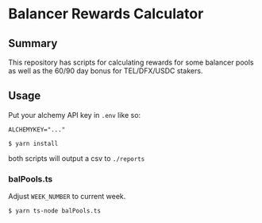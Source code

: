 # Balancer Rewards Calculator

## Summary

This repository has scripts for calculating rewards for some balancer pools as well as the 60/90 day bonus for TEL/DFX/USDC stakers.

## Usage

Put your alchemy API key in `.env` like so:
```
ALCHEMYKEY="..."
```

`$ yarn install`

both scripts will output a csv to `./reports`

### balPools.ts

Adjust `WEEK_NUMBER` to current week.

`$ yarn ts-node balPools.ts`
